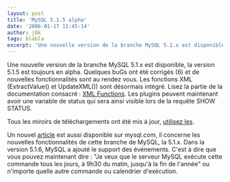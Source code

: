 ```yaml
---
layout: post
title: 'MySQL 5.1.5 alpha'
date: '2006-01-17 11:45:14'
author: j0k
tags: blabla
excerpt: 'Une nouvelle version de la branche MySQL 5.1.x est disponible, la version 5.1.5 est toujours en alpha.   Quelques buGs ont été corrigés (6) et de nouvelles fonctionnalités sont au rendez vous. Les fonctions XML (ExtractValue() et UpdateXML()) sont désormais intégré. Lisez la partie de la documentation consacré : [XML      ...'
---
```


Une nouvelle version de la branche MySQL 5.1.x est disponible, la version 5.1.5 est toujours en alpha.   Quelques buGs ont été corrigés (6) et de nouvelles fonctionnalités sont au rendez vous. Les fonctions XML (ExtractValue() et UpdateXML()) sont désormais intégré. Lisez la partie de la documentation consacré : [XML Functions](http://dev.mysql.com/doc/refman/5.1/en/xml-functions.html).   Les plugins peuvent maintenant avoir une variable de status qui sera ainsi visible lors de la requête SHOW STATUS.

Tous les miroirs de téléchargements ont été mis à jour, [utilisez les](http://dev.mysql.com/downloads/mysql/5.1.html).

Un nouvel [article](http://dev.mysql.com/tech-resources/articles/event-feature.html) est aussi disponible sur mysql.com, il concerne les nouvelles fonctionnalités de cette branche de MySQL, la 5.1.x. Dans la version 5.1.6, MySQL a ajouté le support des événements. C'est à dire que vous pouvez maintenant dire : &quot;Je veux que le serveur MySQL exécute cette commande tous les jours, à 9h30 du matin, jusqu'à la fin de l'année&quot; ou n'importe quelle autre commande ou calendrier d'exécution.
